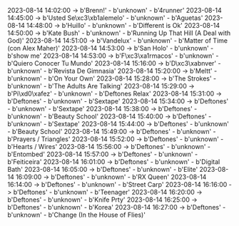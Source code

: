 2023-08-14 14:02:00 -> b'Brenn!' - b'unknown' - b'4runner'
2023-08-14 14:45:00 -> b'Usted Se\xc3\xb1alemelo' - b'unknown' - b'Aguetas'
2023-08-14 14:48:00 -> b'Huillo' - b'unknown' - b'Different is Ok'
2023-08-14 14:50:00 -> b'Kate Bush' - b'unknown' - b'Running Up That Hill (A Deal with God)'
2023-08-14 14:51:00 -> b'Vandelux' - b'unknown' - b'Matter of Time (con Alex Maher)'
2023-08-14 14:53:00 -> b'San Holo' - b'unknown' - b'show me'
2023-08-14 14:53:00 -> b'F\xc3\xa1rmacos' - b'unknown' - b'Quiero Conocer Tu Mundo'
2023-08-14 15:16:00 -> b'D\xc3\xabnver' - b'unknown' - b'Revista De Gimnasia'
2023-08-14 15:20:00 -> b'Meltt' - b'unknown' - b'On Your Own'
2023-08-14 15:28:00 -> b'The Strokes' - b'unknown' - b'The Adults Are Talking'
2023-08-14 15:29:00 -> b'Pi\xd0\xafez' - b'unknown' - b'Deftones Relax'
2023-08-14 15:31:00 -> b'Deftones' - b'unknown' - b'Sextape'
2023-08-14 15:34:00 -> b'Deftones' - b'unknown' - b'Sextape'
2023-08-14 15:38:00 -> b'Deftones' - b'unknown' - b'Beauty School'
2023-08-14 15:40:00 -> b'Deftones' - b'unknown' - b'Sextape'
2023-08-14 15:44:00 -> b'Deftones' - b'unknown' - b'Beauty School'
2023-08-14 15:49:00 -> b'Deftones' - b'unknown' - b'Prayers / Triangles'
2023-08-14 15:52:00 -> b'Deftones' - b'unknown' - b'Hearts / Wires'
2023-08-14 15:56:00 -> b'Deftones' - b'unknown' - b'Entombed'
2023-08-14 15:57:00 -> b'Deftones' - b'unknown' - b'Feiticeira'
2023-08-14 16:01:00 -> b'Deftones' - b'unknown' - b'Digital Bath'
2023-08-14 16:05:00 -> b'Deftones' - b'unknown' - b'Elite'
2023-08-14 16:09:00 -> b'Deftones' - b'unknown' - b'RX Queen'
2023-08-14 16:14:00 -> b'Deftones' - b'unknown' - b'Street Carp'
2023-08-14 16:16:00 -> b'Deftones' - b'unknown' - b'Teenager'
2023-08-14 16:20:00 -> b'Deftones' - b'unknown' - b'Knife Prty'
2023-08-14 16:25:00 -> b'Deftones' - b'unknown' - b'Korea'
2023-08-14 16:27:00 -> b'Deftones' - b'unknown' - b'Change (In the House of Flies)'
